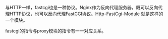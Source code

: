 与HTTP一样，fastcgi也是一种协议。Nginx作为反向代理服务器，既可以反向代理HTTP协议，也可以反向代理FastCGI协议。Http-FastCgi-Module 就是这样的一个模块。

fastcgi的指令与proxy模块的指令有一一对应关系。

